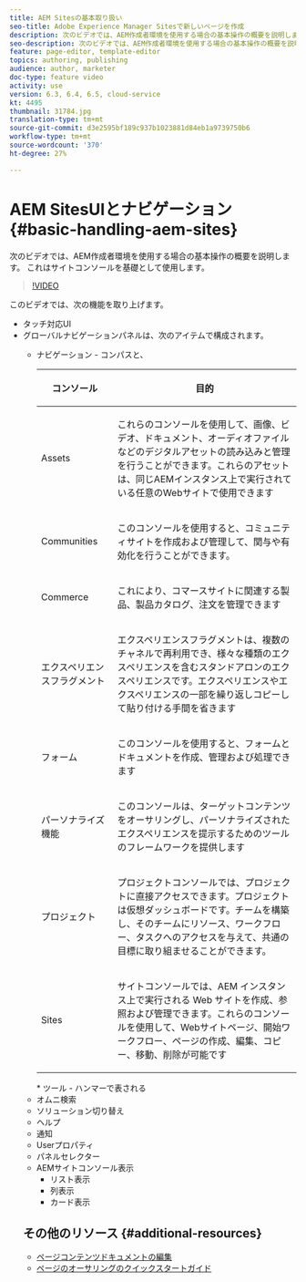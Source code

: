 ```yaml
---
title: AEM Sitesの基本取り扱い
seo-title: Adobe Experience Manager Sitesで新しいページを作成
description: 次のビデオでは、AEM作成者環境を使用する場合の基本操作の概要を説明します。 これはサイトコンソールを基礎として使用します。
seo-description: 次のビデオでは、AEM作成者環境を使用する場合の基本操作の概要を説明します。 これはサイトコンソールを基礎として使用します。
feature: page-editor, template-editor
topics: authoring, publishing
audience: author, marketer
doc-type: feature video
activity: use
version: 6.3, 6.4, 6.5, cloud-service
kt: 4495
thumbnail: 31784.jpg
translation-type: tm+mt
source-git-commit: d3e2595bf189c937b1023881d84eb1a9739750b6
workflow-type: tm+mt
source-wordcount: '370'
ht-degree: 27%

---
```



# AEM SitesUIとナビゲーション {#basic-handling-aem-sites}

次のビデオでは、AEM作成者環境を使用する場合の基本操作の概要を説明します。 これはサイトコンソールを基礎として使用します。

>[!VIDEO](https://video.tv.adobe.com/v/31784?quality=12&learn=on)

このビデオでは、次の機能を取り上げます。

* タッチ対応UI
* グローバルナビゲーションパネルは、次のアイテムで構成されます。
   * ナビゲーション - コンパスと、

      <table> 
    <thead> 
      <tr> 
      <th> <p>コンソール</p> </th>
      <th> <p>目的</p> </th>
      </tr>
    </thead>
    <tbody>
      <tr> 
      <td> <p>Assets</p> </td>
      <td> <p>これらのコンソールを使用して、画像、ビデオ、ドキュメント、オーディオファイルなどのデジタルアセットの読み込みと管理を行うことができます。これらのアセットは、同じAEMインスタンス上で実行されている任意のWebサイトで使用できます</p> </td>
      </tr>
      <tr>
      <td> <p>Communities</p> </td>
      <td> <p>このコンソールを使用すると、コミュニティサイトを作成および管理して、関与や有効化を行うことができます。</p> </td>
      </tr>
      <tr>
      <td> <p>Commerce</p> </td>
      <td> <p>これにより、コマースサイトに関連する製品、製品カタログ、注文を管理できます</p> </td>
      </tr>
      <tr> 
      <td> <p>エクスペリエンスフラグメント</p> </td>
      <td> <p>エクスペリエンスフラグメントは、複数のチャネルで再利用でき、様々な種類のエクスペリエンスを含むスタンドアロンのエクスペリエンスです。エクスペリエンスやエクスペリエンスの一部を繰り返しコピーして貼り付ける手間を省きます</p> </td>
      </tr>
      <tr> 
      <td> <p>フォーム</p> </td>
      <td> <p>このコンソールを使用すると、フォームとドキュメントを作成、管理および処理できます</p> </td>
      </tr>
      <tr> 
      <td> <p>パーソナライズ機能</p> </td>
      <td> <p>このコンソールは、ターゲットコンテンツをオーサリングし、パーソナライズされたエクスペリエンスを提示するためのツールのフレームワークを提供します</p> </td>
      </tr>
      <tr> 
      <td> <p>プロジェクト</p> </td>
      <td> <p>プロジェクトコンソールでは、プロジェクトに直接アクセスできます。プロジェクトは仮想ダッシュボードです。チームを構築し、そのチームにリソース、ワークフロー、タスクへのアクセスを与えて、共通の目標に取り組ませることができます。</p> </td>
      </tr>
      <tr> 
      <td> <p>Sites</p> </td>
      <td> <p>サイトコンソールでは、AEM インスタンス上で実行される Web サイトを作成、参照および管理できます。これらのコンソールを使用して、Webサイトページ、開始ワークフロー、ページの作成、編集、コピー、移動、削除が可能です</p> </td>
      </tr>
    </tbody>
    </table>
   * ツール - ハンマーで表される
* オムニ検索
* ソリューション切り替え
* ヘルプ
* 通知
* Userプロパティ
* パネルセレクター
* AEMサイトコンソール表示
   * リスト表示
   * 列表示
   * カード表示






## その他のリソース {#additional-resources}

* [ページコンテンツドキュメントの編集](https://docs.adobe.com/content/help/ja-JP/experience-manager-cloud-service/sites/authoring/fundamentals/editing-content.html)
* [ページのオーサリングのクイックスタートガイド](https://docs.adobe.com/content/help/en/experience-manager-cloud-service/sites/authoring/getting-started/quick-start.html)
